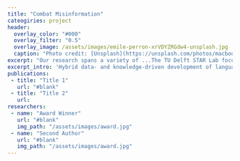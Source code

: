 ```yaml
---
title: "Combat Misinformation"
cateogiries: project
header:
  overlay_color: "#000"
  overlay_filter: "0.5"
  overlay_image: /assets/images/emile-perron-xrVDYZRGdw4-unsplash.jpg
  caption: "Photo credit: [Unsplash](https://unsplash.com/photos/macbook-pro-showing-programming-language-xrVDYZRGdw4)"
excerpt: "Our research spans a variety of ...The TU Delft STAR Lab focuses on individuals and groups who face many options or complicated implications. We research how bringing together data and models, peoples' preferences, and AI reasoning can facilitate outcomes better for society. We make impact through partnering with companies, universities, municipalities, and government departments."
excerpt_intro: 'Hybrid data- and knowledge-driven development of language technologies, integrating inductive data-driven learning techniques with knowledge-based deductive and abductive reasoning capabilities.'
publications:
 - title: "Title 1"
   url: "#blank"
 - title: "Title 2"
   url:
researchers:
 - name: "Award Winner"
   url: "#blank"
   img_path: "/assets/images/award.jpg"
 - name: "Second Author"
   url: "#blank"
   img_path: "/assets/images/award.jpg"
---
```



<!-- <div class="text-cards">
{% assign projects = site.data.projects | where_exp: "projects", "research.highlight != 0"%}
  {% for project in projects limit: 3%}
   <div class="text-card">
      <h3>{{ project.title }}</h3>
      <p>{{ project.excerpt }}</p>
      <a href="{{ project.url }}" class="read-more">Read More</a>
    </div>
{% endfor %}
</div> -->
